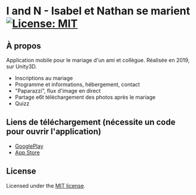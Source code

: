 # I and N - Isabel et Nathan se marient [![License: MIT](https://img.shields.io/badge/License-MIT-yellow.svg)](https://opensource.org/licenses/MIT)

## À propos

Application mobile pour le mariage d'un ami et collègue. Réalisée en 2019, sur Unity3D.
- Inscriptions au mariage
- Programme et informations, hébergement, contact
- "Paparazzi", flux d'image en direct
- Partage e6t téléchargement des photos après le mariage
- Quizz

## Liens de téléchargement (nécessite un code pour ouvrir l'application)

- [GooglePlay](https://play.google.com/store/apps/details?id=com.argonstudio.iandn)
- [App Store](https://itunes.apple.com/ch/app/ils-se-marient-wedding-app/id1465633874?l=fr&mt=8)

## License

Licensed under the [MIT license](https://opensource.org/licenses/MIT).
